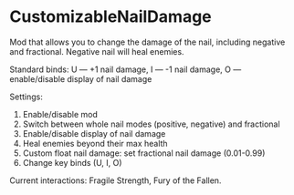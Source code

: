 # CustomizableNailDamage
Mod that allows you to change the damage of the nail, including negative and fractional. Negative nail will heal enemies.

Standard binds: U — +1 nail damage, I — -1 nail damage, O — enable/disable display of nail damage

Settings:

1. Enable/disable mod
2. Switch between whole nail modes (positive, negative) and fractional
3. Enable/disable display of nail damage
4. Heal enemies beyond their max health
5. Custom float nail damage: set fractional nail damage (0.01-0.99)
6. Change key binds (U, I, O)
  
Current interactions: Fragile Strength, Fury of the Fallen.
